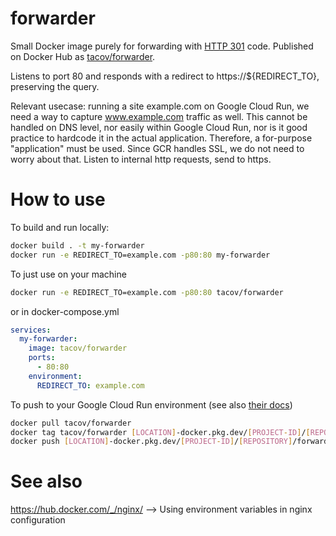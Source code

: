 # forwarder
Small Docker image purely for forwarding with [HTTP 301](https://developer.mozilla.org/en-US/docs/Web/HTTP/Status/301) code.
Published on Docker Hub as [tacov/forwarder](https://hub.docker.com/r/tacov/forwarder).

Listens to port 80 and responds with a redirect to https://${REDIRECT_TO}, preserving the query.

Relevant usecase: running a site example.com on Google Cloud Run, we need a way to capture www.example.com traffic as well. This cannot be handled on DNS level, nor easily within Google Cloud Run, nor is it good practice to hardcode it in the actual application. Therefore, a for-purpose "application" must be used. Since GCR handles SSL, we do not need to worry about that. Listen to internal http requests, send to https.

# How to use
To build and run locally:
````bash 
docker build . -t my-forwarder
docker run -e REDIRECT_TO=example.com -p80:80 my-forwarder
````

To just use on your machine
````bash
docker run -e REDIRECT_TO=example.com -p80:80 tacov/forwarder
````

or in docker-compose.yml
````yaml
services:
  my-forwarder:
    image: tacov/forwarder
    ports:
      - 80:80
    environment:
      REDIRECT_TO: example.com
````

To push to your Google Cloud Run environment (see also [their docs](https://cloud.google.com/artifact-registry/docs/docker/pushing-and-pulling))
````bash
docker pull tacov/forwarder
docker tag tacov/forwarder [LOCATION]-docker.pkg.dev/[PROJECT-ID]/[REPOSITORY]/forwarder
docker push [LOCATION]-docker.pkg.dev/[PROJECT-ID]/[REPOSITORY]/forwarder
````

# See also
https://hub.docker.com/_/nginx/ --> Using environment variables in nginx configuration
